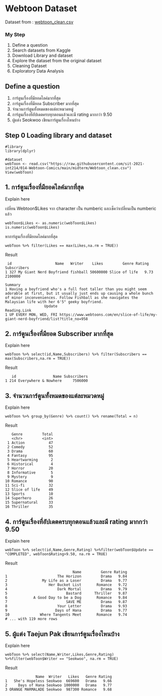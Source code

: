 # Webtoon Dataset

Dataset from : [webtoon_clean.csv](https://raw.githubusercontent.com/sit-2021-int214/014-Webtoon-Comics/main/midterm/Webtoon_clean.csv)


### My Step
1. Define a question
2. Search datasets from Kaggle
3. Download Library and dataset
4. Explore the dataset from the original dataset
5. Cleaning Dataset
6. Exploratory Data Analysis


## Define a question
1. การ์ตูนเรื่องที่มียอดไลค์มากที่สุด 
2. การ์ตูนเรื่องที่มียอด Subscriber มากที่สุด 
3. จำนวนการ์ตูนทั้งหมดของแต่ละหมวดหมู่
4. การ์ตูนเรื่องที่อัปเดตครบทุกตอนแล้วและมี rating มากกว่า 9.50
5. ผู้แต่ง Seokwoo เขียนการ์ตูนเรื่องไหนบ้าง


## Step 0 Loading library and dataset

```
#library
library(dplyr)

#dataset
webToon <- read.csv("https://raw.githubusercontent.com/sit-2021-int214/014-Webtoon-Comics/main/midterm/Webtoon_clean.csv")
View(webToon)
```

## 1. การ์ตูนเรื่องที่มียอดไลค์มากที่สุด 

Explain here

เปลี่ยน Webtoon$Likes จาก character เป็น numberic และเช็คว่าเปลี่ยนเป็น numberic แล้ว

```
webToon$Likes <- as.numeric(webToon$Likes)
is.numeric(webToon$Likes)
```

หาการ์ตูนเรื่องที่มียอดไลค์มากที่สุด 
```
webToon %>% filter(Likes == max(Likes,na.rm = TRUE))
```

Result

```
 id                    Name   Writer    Likes         Genre Rating Subscribers
1 327 My Giant Nerd Boyfriend fishball 50600000 Slice of life   9.73     2100000
                                                                                                                                                                                                                                           Summary
1 Having a boyfriend who's a full foot taller than you might seem adorable at first, but it usually just ends up causing a whole bunch of minor inconveniences. Follow Fishball as she navigates the Malaysian life with her 6'5" geeky boyfriend.
                  Update                                                                        Reading.Link
1 UP EVERY MON, WED, FRI https://www.webtoons.com/en/slice-of-life/my-giant-nerd-boyfriend/list?title_no=958

```
## 2. การ์ตูนเรื่องที่มียอด Subscriber มากที่สุด

Explain here

```
webToon %>% select(id,Name,Subscribers) %>% filter(Subscribers == max(Subscribers,na.rm = TRUE))
```

Result

```   
   id                 Name Subscribers
1 214 Everywhere & Nowhere     7506000
```


## 3. จำนวนการ์ตูนทั้งหมดของแต่ละหมวดหมู่

Explain here

```
webToon %>% group_by(Genre) %>% count() %>% rename(Total = n)
```

Result

```           
   Genre         Total
   <chr>         <int>
 1 Action           47
 2 Comedy           52
 3 Drama            60
 4 Fantasy          95
 5 Heartwarming      2
 6 Historical        4
 7 Horror           20
 8 Informative       5
 9 Mystery           9
10 Romance          90
11 Sci-fi           32
12 Slice of life    49
13 Sports           10
14 Superhero        26
15 Supernatural     33
16 Thriller         35
```


## 4. การ์ตูนเรื่องที่อัปเดตครบทุกตอนแล้วและมี rating มากกว่า 9.50

Explain here

```
webToon %>% select(id,Name,Genre,Rating) %>%filter(webToon$Update == "COMPLETED", webToon$Rating>9.50, na.rm = TRUE)
```

Result

```           
                               Name         Genre Rating
1                       The Horizon         Drama   9.84
2                My Life as a Loser         Drama   9.77
3                   Her Bucket List       Romance   9.72
4                       Dark Mortal         Drama   9.79
5                           Bastard      Thriller   9.87
6            A Good Day to be a Dog       Romance   9.84
7                           SAVE ME         Drama   9.87
8                       Your Letter         Drama   9.93
9                      Days of Hana         Drama   9.77
10              Where Tangents Meet       Romance   9.74
# ... with 119 more rows
```

## 5. ผู้แต่ง Taejun Pak เขียนการ์ตูนเรื่องไหนบ้าง

Explain here

```
webToon %>% select(Name,Writer,Likes,Genre,Rating) %>%filter(webToon$Writer == "Seokwoo", na.rm = TRUE)
```

Result

```
              Name  Writer   Likes   Genre Rating
1   She's Hopeless Seokwoo  669600   Drama   9.66
2     Days of Hana Seokwoo 1000000   Drama   9.77
3 ORANGE MARMALADE Seokwoo  987300 Romance   9.68
```   

